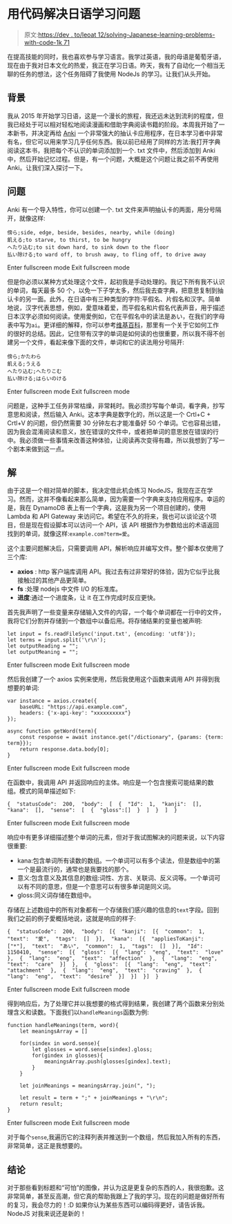 # 用代码解决日语学习问题

> 原文:[https://dev . to/leoat 12/solving-Japanese-learning-problems-with-code-1k 71](https://dev.to/leoat12/solving-japanese-learning-problems-with-code-1k71)

在提高技能的同时，我也喜欢参与学习语言。我学过英语，我的母语是葡萄牙语，现在由于我对日本文化的热爱，我正在学习日语。昨天，我有了自动化一个相当无聊的任务的想法，这个任务阻碍了我使用 NodeJs 的学习。让我们从头开始。

## 背景

我从 2015 年开始学习日语，这是一个漫长的旅程，我还远未达到流利的程度，但我已经处于可以相对轻松地阅读漫画和借助字典阅读书籍的阶段。本周我开始了一本新书，并决定再给 [Anki](https://apps.ankiweb.net) 一个非常强大的抽认卡应用程序，在日本学习者中非常有名，但它可以用来学习几乎任何东西。我以前已经用了同样的方法:我打开字典阅读这本书，我把每个不认识的单词添加到一个. txt 文件中，然后添加到 Anki 中，然后开始记忆过程。但是，有一个问题，大概是这个问题让我之前不再使用 Anki。让我们深入探讨一下。

## 问题

Anki 有一个导入特性，你可以创建一个. txt 文件来声明抽认卡的两面，用分号隔开，就像这样:

```
傍ら;side, edge, beside, besides, nearby, while (doing)
飢える;to starve, to thirst, to be hungry
へたり込む;to sit down hard, to sink down to the floor
払い除ける;to ward off, to brush away, to fling off, to drive away 
```

Enter fullscreen mode Exit fullscreen mode

但是你必须以某种方式处理这个文件，起初我是手动处理的。我记下所有我不认识的单词，每天最多 50 个，以免一下子学太多，然后我去查字典，把意思复制到抽认卡的另一面。此外，在日语中有三种类型的字符:平假名、片假名和汉字。简单地说，汉字代表思想，例如，愛意味着爱，而平假名和片假名代表声音，用于描述日本汉字必须如何阅读。使用愛例如，它在平假名中的读法是あい，在我们的字母表中写为`ai`。更详细的解释，你可以参考[维基百科](https://en.wikipedia.org/wiki/Japanese_writing_system)，那里有一个关于它如何工作的很好的总结。因此，记住带有汉字的单词是如何读的也很重要，所以我不得不创建另一个文件，看起来像下面的文件，单词和它的读法用分号隔开:

```
傍ら;かたわら
飢える;うえる
へたり込む;へたりこむ
払い除ける;はらいのける 
```

Enter fullscreen mode Exit fullscreen mode

问题是，这种手工任务非常枯燥，非常耗时。我必须抄写每个单词，看字典，抄写意思和阅读，然后输入 Anki。这本字典是数字化的，所以这是一个 Crtl+C + Crtl+V 的问题，但仍然需要 30 分钟左右才能准备好 50 个单词。它也容易出错，因为我会混淆阅读和意义，放在错误的文件中，或者把单词的意思放在错误的行中。我必须做一些事情来改善这种体验，让阅读再次变得有趣，所以我想到了写一个剧本来做到这一点。

## 解

由于这是一个相对简单的脚本，我决定借此机会练习 NodeJS，我现在正在学习。然而，这并不像看起来那么简单，因为需要一个字典来支持应用程序。幸运的是，我在 DynamoDB 表上有一个字典，这是我为另一个项目创建的，使用 Lambda 和 API Gateway 来访问它。希望在不久的将来，我也可以谈论这个项目，但是现在假设脚本可以访问一个 API，该 API 根据作为参数给出的术语返回找到的单词，就像这样:`example.com?term=愛`。

这个主要问题解决后，只需要调用 API，解析响应并编写文件。整个脚本仅使用了三个库:

*   **axios** : http 客户端库调用 API。我过去有过非常好的体验，因为它似乎比我接触过的其他产品更简单。
*   **fs** :处理 nodejs 中文件 I/O 的标准库。
*   **进度**:通过一个进度条，让 it 在工作完成时反应更快。

首先我声明了一些变量来存储输入文件的内容，一个每个单词都在一行中的文件，我将它们分割并存储到一个数组中以备后用。将存储结果的变量也被声明:

```
let input = fs.readFileSync('input.txt', {encoding: 'utf8'});
let terms = input.split('\r\n');
let outputReading = "";
let outputMeaning = ""; 
```

Enter fullscreen mode Exit fullscreen mode

然后我创建了一个 axios 实例来使用，然后我使用这个函数来调用 API 并得到我想要的单词:

```
var instance = axios.create({
    baseURL: "https://api.example.com",
    headers: {'x-api-key': "xxxxxxxxxx"}
});

async function getWord(term){
    const response = await instance.get("/dictionary", {params: {term: term}});
    return response.data.body[0];
} 
```

Enter fullscreen mode Exit fullscreen mode

在函数中，我调用 API 并返回响应的主体。响应是一个包含搜索可能结果的数组。模式的简单描述如下:

```
{  "statusCode":  200,  "body":  [  {  "Id":  1,  "kanji":  [],  "kana":  [],  "sense":  [  {  "gloss":[]  }  ]  }  ]  } 
```

Enter fullscreen mode Exit fullscreen mode

响应中有更多详细描述整个单词的元素，但对于我试图解决的问题来说，以下内容很重要:

*   kana:包含单词所有读数的数组。一个单词可以有多个读法，但是数组中的第一个是最流行的，通常也是我要找的那个。
*   意义:包含意义及其信息的数组:词性、方言、关联词、反义词等。一个单词可以有不同的意思，但是一个意思可以有很多单词是同义词。
*   gloss:同义词存储在数组中。

存储在上述数组中的所有对象都有一个存储我们感兴趣的信息的`text`字段。回到我们之前的例子愛概括地说，这就是响应的样子:

```
{  "statusCode":  200,  "body":  [{  "kanji":  [{  "common":  1,  "text":  "愛",  "tags":  []  }],  "kana":  [{  "appliesToKanji":  ["*"],  "text":  "あい",  "common":  1,  "tags":  []  }],  "Id":  1150410,  "sense":  [{  "gloss":  [{  "lang":  "eng",  "text":  "love"  },  {  "lang":  "eng",  "text":  "affection"  },  {  "lang":  "eng",  "text":  "care"  }]  },  {  "gloss":  [{  "lang":  "eng",  "text":  "attachment"  },  {  "lang":  "eng",  "text":  "craving"  },  {  "lang":  "eng",  "text":  "desire"  }]  }]  }]  } 
```

Enter fullscreen mode Exit fullscreen mode

得到响应后，为了处理它并以我想要的格式得到结果，我创建了两个函数来分别处理含义和读数。下面我们以`handleMeanings`函数为例:

```
function handleMeanings(term, word){
    let meaningsArray = []

    for(sindex in word.sense){
        let glosses = word.sense[sindex].gloss;
        for(gindex in glosses){
            meaningsArray.push(glosses[gindex].text);
        }
    }

    let joinMeanings = meaningsArray.join(", ");

    let result = term + ";" + joinMeanings + "\r\n";
    return result;
} 
```

Enter fullscreen mode Exit fullscreen mode

对于每个`sense`,我遍历它的注释列表并推送到一个数组，然后我加入所有的东西，非常简单，这正是我想要的。

## 结论

对于那些看到标题和“可怕”的图像，并认为这是更复杂的东西的人，我很抱歉。这非常简单，甚至反高潮，但它真的帮助我跟上了我的学习。现在的问题是做好所有的复习，我会尽力的！:D
如果你认为某些东西可以编码得更好，请告诉我。NodeJS 对我来说还是新的！